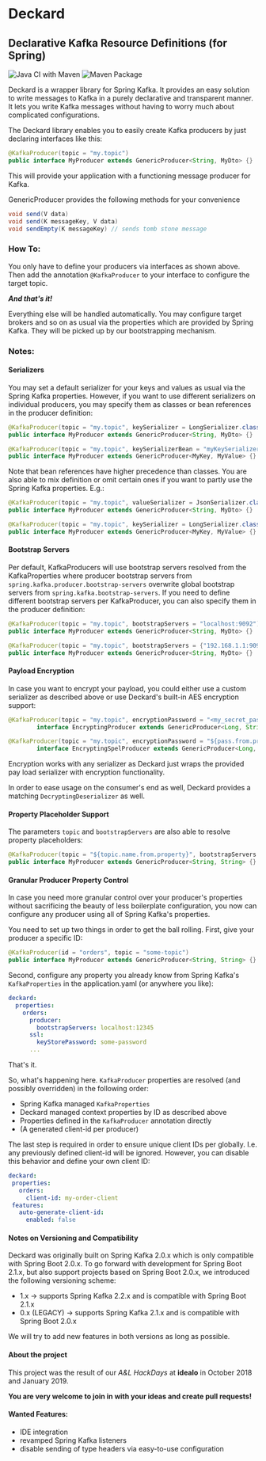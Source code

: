 # Deckard
## Declarative Kafka Resource Definitions (for Spring)
![Java CI with Maven](https://github.com/idealo/deckard/workflows/Java%20CI%20with%20Maven/badge.svg)
![Maven Package](https://github.com/idealo/deckard/workflows/Maven%20Package/badge.svg)


Deckard is a wrapper library for Spring Kafka. It provides an easy solution to write messages to Kafka in a purely declarative and transparent manner.
It lets you write Kafka messages without having to worry much about complicated configurations. 

The Deckard library enables you to easily create Kafka producers by just declaring interfaces like this:

````java
@KafkaProducer(topic = "my.topic")
public interface MyProducer extends GenericProducer<String, MyDto> {}
````

This will provide your application with a functioning message producer for Kafka.

GenericProducer provides the following methods for your convenience

````java
void send(V data)
void send(K messageKey, V data)
void sendEmpty(K messageKey) // sends tomb stone message 
````

### How To:

You only have to define your producers via interfaces as shown above.
Then add the annotation `@KafkaProducer` to your interface to configure the target topic.

**_And that's it!_** 
  
Everything else will be handled automatically. You may configure target brokers and so on as usual
via the properties which are provided by Spring Kafka. They will be picked up by our
bootstrapping mechanism. 

### Notes:
#### Serializers
You may set a default serializer for your keys and values as usual via the Spring Kafka properties. 
However, if you want to use different serializers on individual producers, you may specify them as classes or bean 
references in the producer definition:

````java
@KafkaProducer(topic = "my.topic", keySerializer = LongSerializer.class, valueSerializer = JsonSerializer.class)
public interface MyProducer extends GenericProducer<String, MyDto> {}
````
````java
@KafkaProducer(topic = "my.topic", keySerializerBean = "myKeySerializer", valueSerializerBean = "myValueSerializer")
public interface MyProducer extends GenericProducer<MyKey, MyValue> {}
````

Note that bean references have higher precedence than classes. You are also able to mix definition or omit certain ones 
if you want to partly use the Spring Kafka properties. E.g.:

````java
@KafkaProducer(topic = "my.topic", valueSerializer = JsonSerializer.class)
public interface MyProducer extends GenericProducer<String, MyDto> {}
````
````java
@KafkaProducer(topic = "my.topic", keySerializer = LongSerializer.class, valueSerializerBean = "myValueSerializer")
public interface MyProducer extends GenericProducer<MyKey, MyValue> {}
````

#### Bootstrap Servers
Per default, KafkaProducers will use bootstrap servers resolved from the KafkaProperties where producer bootstrap servers 
from `spring.kafka.producer.bootstrap-servers` overwrite global bootstrap servers from `spring.kafka.bootstrap-servers`. 
If you need to define different bootstrap servers per KafkaProducer, you can also specify them in the producer definition:
 
````java
@KafkaProducer(topic = "my.topic", bootstrapServers = "localhost:9092")
public interface MyProducer extends GenericProducer<String, MyDto> {}
````
````java
@KafkaProducer(topic = "my.topic", bootstrapServers = {"192.168.1.1:9092", "192.168.1.2:9092"})
public interface MyProducer extends GenericProducer<String, MyDto> {}
````

#### Payload Encryption
In case you want to encrypt your payload, you could either use a custom serializer as described above or use Deckard's 
built-in AES encryption support:
 
````java
@KafkaProducer(topic = "my.topic", encryptionPassword = "<my_secret_pass>", encryptionSalt = "<my_secret_salt>")
        interface EncryptingProducer extends GenericProducer<Long, String> {}
````
````java
@KafkaProducer(topic = "my.topic", encryptionPassword = "${pass.from.property}", encryptionSalt = "${salt.from.property}")
        interface EncryptingSpelProducer extends GenericProducer<Long, String> {}
````

Encryption works with any serializer as Deckard just wraps the provided pay load serializer with encryption functionality.

In order to ease usage on the consumer's end as well, Deckard provides a matching 
`DecryptingDeserializer` as well.

#### Property Placeholder Support
The parameters `topic` and `bootstrapServers` are also able to resolve property placeholders:
````java
@KafkaProducer(topic = "${topic.name.from.property}", bootstrapServers = "${bootstrap-servers.from.property}")
public interface MyProducer extends GenericProducer<String, String> {}
````

#### Granular Producer Property Control
In case you need more granular control over your producer's properties without sacrificing the beauty of less boilerplate configuration, you now can configure any producer using all of Spring Kafka's properties.

You need to set up two things in order to get the ball rolling. First, give your producer a specific ID:
````java
@KafkaProducer(id = "orders", topic = "some-topic")
public interface MyProducer extends GenericProducer<String, String> {}
````

Second, configure any property you already know from Spring Kafka's `KafkaProperties` in the application.yaml (or anywhere you like):
````yaml
deckard:
  properties:
    orders:
      producer:
        bootstrapServers: localhost:12345
      ssl:
        keyStorePassword: some-password
      ...
````

That's it.

So, what's happening here. `KafkaProducer` properties are resolved (and possibly overridden) in the following order:

* Spring Kafka managed `KafkaProperties`
* Deckard managed context properties by ID as described above
* Properties defined in the `KafkaProducer` annotation directly
* (A generated client-id per producer)

The last step is required in order to ensure unique client IDs per globally. I.e. any previously defined client-id will be ignored. However, you can disable this behavior and define your own client ID:
 ````yaml
deckard:
  properties:
    orders:
      client-id: my-order-client
  features:
    auto-generate-client-id:
      enabled: false
````


#### Notes on Versioning and Compatibility

Deckard was originally built on Spring Kafka 2.0.x which is only compatible with Spring Boot 2.0.x.
To go forward with development for Spring Boot 2.1.x, but also support projects based on Spring Boot 2.0.x, we introduced the following versioning scheme:

- 1.x -> supports Spring Kafka 2.2.x and is compatible with Spring Boot 2.1.x
- 0.x (LEGACY) -> supports Spring Kafka 2.1.x and is compatible with Spring Boot 2.0.x

We will try to add new features in both versions as long as possible.

#### About the project

This project was the result of our _A&L HackDays_ at __idealo__ in October 2018 and January 2019.
 
__You are very welcome to join in with your ideas and create pull requests!__

#### Wanted Features:
- IDE integration
- revamped Spring Kafka listeners
- disable sending of type headers via easy-to-use configuration
